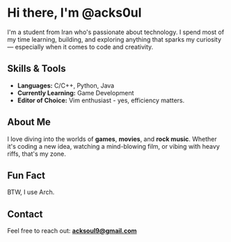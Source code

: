 # Hi there, I'm @acks0ul

I'm a student from Iran who's passionate about technology. I spend most of my time learning, building, and exploring anything that sparks my curiosity — especially when it comes to code and creativity.

## Skills & Tools
- **Languages:** C/C++, Python, Java  
- **Currently Learning:** Game Development  
- **Editor of Choice:** Vim enthusiast - yes, efficiency matters.

## About Me
I love diving into the worlds of **games**, **movies**, and **rock music**. Whether it's coding a new idea, watching a mind-blowing film, or vibing with heavy riffs, that's my zone.

## Fun Fact
BTW, I use Arch.

## Contact
Feel free to reach out: **acksoul9@gmail.com**

